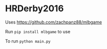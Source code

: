 # HRDerby2016

Uses https://github.com/zachpanz88/mlbgame

Run `pip install mlbgame` to use

To run `python main.py`
